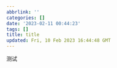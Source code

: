 ```yaml
---
abbrlink: ''
categories: []
date: '2023-02-11 00:44:23'
tags: []
title: title
updated: Fri, 10 Feb 2023 16:44:48 GMT
---
```

测试
